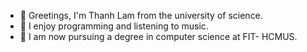 - 👋 Greetings, I'm Thanh Lam from the university of science.
- 👀 I enjoy programming and listening to music.
- 🌱 I am now pursuing a degree in computer science at FIT- HCMUS.


<!---
btlam02/btlam02 is a ✨ special ✨ repository because its `README.md` (this file) appears on your GitHub profile.
You can click the Preview link to take a look at your changes.
--->

